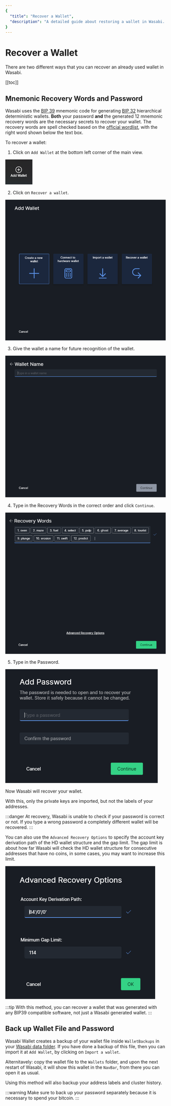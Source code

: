 ```yaml
---
{
  "title": "Recover a Wallet",
  "description": "A detailed guide about restoring a wallet in Wasabi. This is the Wasabi documentation, an archive of knowledge about the open-source, non-custodial and privacy-focused Bitcoin wallet for desktop."
}
---
```


# Recover a Wallet

There are two different ways that you can recover an already used wallet in Wasabi.

[[toc]]

## Mnemonic Recovery Words and Password

Wasabi uses the [BIP 39](https://github.com/bitcoin/bips/blob/master/bip-0039.mediawiki) mnemonic code for generating [BIP 32](https://github.com/bitcoin/bips/blob/master/bip-0032.mediawiki) hierarchical deterministic wallets.
**Both** your password **and** the generated 12 mnemonic recovery words are the necessary secrets to recover your wallet.
The recovery words are spell checked based on the [official wordlist](https://github.com/bitcoin/bips/blob/master/bip-0039/english.txt), with the right word shown below the text box.

To recover a wallet:

1. Click on `Add Wallet` at the bottom left corner of the main view.

![Wasabi Wallet Add Wallet](/AddWalletButton.png "Wasabi Wallet Add Wallet")

2. Click on `Recover a wallet`.

![Wasabi Wallet Add Wallet](/AddWallet.png "Wasabi Wallet Add Wallet")

3. Give the wallet a name for future recognition of the wallet.

![Wasabi Wallet Name Wallet](/AddWalletWalletName.png "Wasabi Wallet Name Wallet")

4. Type in the Recovery Words in the correct order and click `Continue`.

![Wasabi Wallet Recover Wallet](/WalletRecovery.png "Wasabi Wallet Recover Wallet")

5. Type in the Password.

![Add Wallet Add Password](/AddWalletAddPassword.png "Add Wallet Add Password")

Now Wasabi will recover your wallet.

With this, only the private keys are imported, but not the labels of your addresses.

:::danger
At recovery, Wasabi is unable to check if your password is correct or not.
If you type a wrong password a completely different wallet will be recovered.
:::

You can also use the `Advanced Recovery Options` to specify the account key derivation path of the HD wallet structure and the gap limit.
The gap limit is about how far Wasabi will check the HD wallet structure for consecutive addresses that have no coins, in some cases, you may want to increase this limit.

![Wasabi Wallet Recovery Advanced](/WalletRecoveryAdvanced.png "Wasabi Wallet Recovery Advanced")

:::tip
With this method, you can recover a wallet that was generated with any BIP39 compatible software, not just a Wasabi generated wallet.
:::

## Back up Wallet File and Password

Wasabi Wallet creates a backup of your wallet file inside `WalletBackups` in your [Wasabi data folder](/FAQ/FAQ-UseWasabi.md#where-can-i-find-the-wasabi-data-folder).
If you have done a backup of this file, then you can import it at `Add Wallet`, by clicking on `Import a wallet`.

Alternitavely: copy the wallet file to the `Wallets` folder, and upon the next restart of Wasabi, it will show this wallet in the `NavBar`, from there you can open it as usual.

Using this method will also backup your address labels and cluster history.

:::warning
Make sure to back up your password separately because it is necessary to spend your bitcoin.
:::
